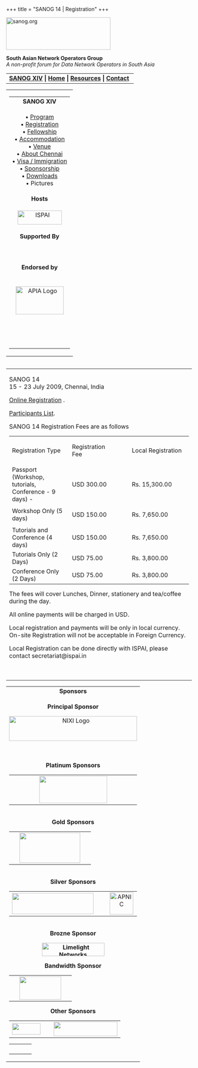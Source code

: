 +++
title = "SANOG 14 | Registration"
+++

[<img src="../images/logo.jpg" width="283" height="88" alt="sanog.org" />](../index.html)

**South Asian Network Operators Group**  
*A non-profit forum for Data Network Operators in South Asia*

<table width="760" data-border="0" data-cellspacing="0" data-cellpadding="0">
<tbody>
<tr class="odd">
<td><strong><a href="index.html">SANOG XIV</a></strong> <strong>| <a href="../index.html">Home</a> | <a href="../resources/index.html">Resources</a> | <a href="../contact.htm">Contact</a> </strong></td>
</tr>
</tbody>
</table>

<table width="99%" data-border="0" data-cellspacing="0" data-cellpadding="8">
<colgroup>
<col style="width: 100%" />
</colgroup>
<tbody>
<tr class="odd">
<td><table width="100%" data-border="0" data-cellspacing="2" data-cellpadding="0">
<colgroup>
<col style="width: 100%" />
</colgroup>
<tbody>
<tr class="odd">
<td style="text-align: center;"><strong>SANOG XIV</strong></td>
</tr>
<tr class="even">
<td style="text-align: center;"><p>• <a href="program.htm">Program</a><br />
• <a href="registration.htm">Registration</a><br />
• <a href="fellowship.htm">Fellowship</a><br />
• <a href="accommodation.htm">Accommodation</a><br />
• <a href="venue.htm">Venue</a><br />
• <a href="country.htm">About Chennai</a><br />
• <a href="visa.htm">Visa / Immigration<br />
</a>• <a href="sponsorship.htm">Sponsorship</a><br />
• <a href="downloads.htm">Downloads</a><br />
• Pictures</p></td>
</tr>
<tr class="odd">
<td style="text-align: center;"><strong>Hosts</strong></td>
</tr>
<tr class="even">
<td style="text-align: center;"><div data-align="center">
<p><a href="http://www.ispai.in"><img src="images/ispai.jpg" width="120" height="38" alt="ISPAI " /></a></p>
</div></td>
</tr>
<tr class="odd">
<td style="text-align: center;"><strong>Supported By</strong></td>
</tr>
<tr class="even">
<td style="text-align: center;"><p><strong></strong><br />
</p></td>
</tr>
<tr class="odd">
<td style="text-align: center;"><strong>Endorsed by</strong></td>
</tr>
<tr class="even">
<td style="text-align: center;"><p><br />
<a href="http://www.apia.org/"><img src="../sanog4/images/apialogo.gif" width="130" height="76" alt="APIA Logo" /></a></p>
<p> </p>
<p> </p></td>
</tr>
</tbody>
</table></td>
</tr>
</tbody>
</table>

<img src="../images/1pxt.gif" width="1" height="1" />

<table width="100%" data-border="0" data-cellspacing="0" data-cellpadding="10">
<colgroup>
<col style="width: 100%" />
</colgroup>
<tbody>
<tr class="odd">
<td><p>SANOG 14<br />
15 - 23 July 2009, Chennai, India</p>
<p><a href="http://registration.sanog.org/cgi-bin/registration.pl?event_id=11">Online Registration</a> .</p>
<p><a href="http://registration.sanog.org/cgi-bin/reglist.pl?event_id=11">Participants List</a>.</p>
<p>SANOG 14 Registration Fees are as follows</p>
<table data-cellpadding="2" data-cellspacing="2" data-border="1" width="570">
<colgroup>
<col style="width: 33%" />
<col style="width: 33%" />
<col style="width: 33%" />
</colgroup>
<tbody>
<tr class="odd">
<td>Registration Type<br />
</td>
<td><p>Registration<br />
Fee</p></td>
<td>Local Registration</td>
</tr>
<tr class="even">
<td>Passport (Workshop, tutorials, Conference - 9 days) -<br />
</td>
<td>USD 300.00<br />
</td>
<td>Rs. 15,300.00</td>
</tr>
<tr class="odd">
<td>Workshop Only (5 days)<br />
</td>
<td>USD 150.00<br />
</td>
<td><p>Rs. 7,650.00<br />
</p></td>
</tr>
<tr class="even">
<td>Tutorials and Conference (4 days)<br />
</td>
<td>USD 150.00 </td>
<td>Rs. 7,650.00</td>
</tr>
<tr class="odd">
<td>Tutorials Only (2 Days)<br />
</td>
<td>USD 75.00<br />
</td>
<td>Rs. 3,800.00</td>
</tr>
<tr class="even">
<td>Conference Only (2 Days)<br />
</td>
<td>USD 75.00<br />
</td>
<td>Rs. 3,800.00</td>
</tr>
</tbody>
</table>
<p>The fees will cover Lunches, Dinner, stationery and tea/coffee during the day.</p>
<p>All online payments will be charged in USD.</p>
<p>Local registration and payments will be only in local currency. On-site Registration will not be acceptable in Foreign Currency.</p>
<p>Local Registration can be done directly with ISPAI, please contact secretariat@ispai.in</p>
<p> </p></td>
</tr>
</tbody>
</table>

<table width="100%" data-border="0" data-cellspacing="0">
<colgroup>
<col style="width: 100%" />
</colgroup>
<tbody>
<tr class="odd">
<td style="text-align: center;"><strong>Sponsors</strong></td>
</tr>
<tr class="even">
<td style="text-align: center;"><div data-align="center">
<p><strong>Principal Sponsor</strong></p>
<p><a href="http://www.nixi.in"><img src="images/nixi-logo2.gif" width="347" height="67" alt="NIXI Logo" /></a></p>
<p><br />
<strong><br />
Platinum Sponsors</strong></p>
<table width="480" data-border="0" data-cellspacing="1" data-cellpadding="0">
<colgroup>
<col style="width: 33%" />
<col style="width: 33%" />
<col style="width: 33%" />
</colgroup>
<tbody>
<tr class="odd">
<td><div data-align="center">

</div></td>
<td><a href="http://www.isoc.org"><img src="../sanog13/images/isoc-logo.GIF" width="184" height="74" /></a></td>
<td><div data-align="center">

</div></td>
</tr>
</tbody>
</table>
<p><br />
<strong>Gold Sponsors</strong></p>
<table width="569" data-border="0" data-cellspacing="1" data-cellpadding="0">
<tbody>
<tr class="odd">
<td> </td>
<td><a href="http://www.afilias.info"><img src="images/afilias-logo.jpg" width="165" height="82" /></a></td>
<td> </td>
</tr>
</tbody>
</table>
<p><br />
<strong>Silver Sponsors</strong></p>
<table>
<colgroup>
<col style="width: 33%" />
<col style="width: 33%" />
<col style="width: 33%" />
</colgroup>
<tbody>
<tr class="odd">
<td style="text-align: center;"><a href="http://www.juniper.net"><img src="images/juniper.gif" width="221" height="57" /></a></td>
<td style="text-align: center;"><div data-align="center">

</div></td>
<td style="text-align: center;"><a href="http://www.apnic.net"><img src="images/apniclogo.jpg" width="64" height="60" alt="APNIC" /></a></td>
</tr>
</tbody>
</table>
<p><strong><br />
Brozne Sponsor</strong></p>
<p><strong><a href="http://www.limelightnetworks.com/"><img src="images/limelight.gif" width="170" height="36" alt="Limelight Networks" /></a></strong></p>
<p><strong>Bandwidth Sponsor</strong></p>
<table>
<tbody>
<tr class="odd">
<td style="text-align: center;"> </td>
<td style="text-align: center;"><a href="http://www.aircel.co.in"><img src="images/aircel-logo.jpg" width="113" height="63" /></a></td>
<td style="text-align: center;"> </td>
</tr>
</tbody>
</table>
<p><strong>Other Sponsors</strong></p>
<table>
<tbody>
<tr class="odd">
<td style="text-align: center;"><a href="http://www.pch.net"><img src="../sanog12/images/pchlogo.jpg" width="77" height="31" /></a></td>
<td style="text-align: center;"> </td>
<td style="text-align: center;"><a href="http://www.netnod.se"><img src="../sanog13/images/netnod.jpg" width="173" height="39" /></a></td>
</tr>
</tbody>
</table>
<table>
<tbody>
<tr class="odd">
<td style="text-align: center;"> </td>
<td style="text-align: center;"> </td>
<td style="text-align: center;"> </td>
</tr>
</tbody>
</table>
</div></td>
</tr>
</tbody>
</table>
